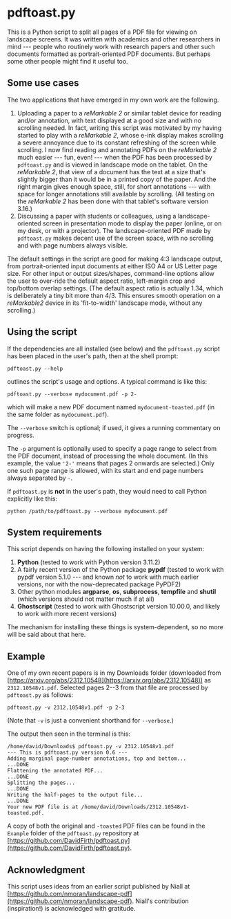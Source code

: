 # pdftoast.py

This is a Python script to split all pages of a PDF file for viewing on landscape screens.  It was written with academics and other researchers in mind --- people who routinely work with research papers and other such documents formatted as portrait-oriented PDF documents.  But perhaps some other people might find it useful too.

## Some use cases

The two applications that have emerged in my own work are the following.


1.  Uploading a paper to a _reMarkable 2_ or similar tablet device for reading and/or annotation, with text displayed at a good size and with no scrolling needed.  In fact, writing this script was motivated by my having started to play with a _reMarkable 2_, whose e-ink display makes scrolling a severe annoyance due to its constant refreshing of the screen while scrolling.  I now find reading and annotating PDFs on the _reMarkable 2_ much easier --- fun, even! --- when the PDF has been processed by `pdftoast.py` and is viewed in landscape mode on the tablet.  On the _reMarkable 2_, that view of a document has the text at a size that's slightly bigger than it would be in a printed copy of the paper.  And the right margin gives enough space, still, for short annotations --- with space for longer annotations still available by scrolling.  (All testing on the _reMarkable 2_ has been done with that tablet's software version 3.16.)
2.  Discussing a paper with students or colleagues, using a landscape-oriented screen in presentation mode to display the paper (online, or on my desk, or with a projector).  The landscape-oriented PDF made by `pdftoast.py` makes decent use of the screen space, with no scrolling and with page numbers always visible.

The default settings in the script are good for making 4:3 landscape output, from portrait-oriented input documents at either ISO A4 or US Letter page size.  For other input or output sizes/shapes, command-line options allow the user to over-ride the default aspect ratio, left-margin crop and top/bottom overlap settings. (The default aspect ratio is actually 1.34, which is deliberately a tiny bit more than 4/3.  This ensures smooth operation on a _reMarkable2_ device in its 'fit-to-width' landscape mode, without any scrolling.)

## Using the script

If the dependencies are all installed (see below) and the `pdftoast.py` script has been placed in the user's path, then at the shell prompt:
```
pdftoast.py --help
```
outlines the script's usage and options.  A typical command is like this:
```
pdftoast.py --verbose mydocument.pdf -p 2-
```
which will make a new PDF document named `mydocument-toasted.pdf` (in the same folder as `mydocument.pdf`).  

The `--verbose` switch is optional; if used, it gives a running commentary on progress. 

The `-p` argument is optionally used to specify a page range to select from the PDF document, instead of processing the whole document.  (In this example, the value `'2-'` means that pages 2 onwards are selected.)  Only one such page range is allowed, with its start and end page numbers always separated by `-`.

If `pdftoast.py` is **not** in the user's path, they would need to call Python explicitly like this:
```
python /path/to/pdftoast.py --verbose mydocument.pdf
```

## System requirements

This script depends on having the following installed on your system:

1. **Python** (tested to work with Python version 3.11.2) 
2. A fairly recent version of the Python package **pypdf** (tested to work with pypdf version 5.1.0 --- and known _not_ to work with much earlier versions, nor with the now-deprecated package PyPDF2)
3. Other python modules **argparse**, **os**, **subprocess**, **tempfile** and **shutil** (which versions should not matter much if at all)
4. **Ghostscript** (tested to work with Ghostscript version 10.00.0, and likely to work with more recent versions)

The mechanism for installing these things is system-dependent, so no more will be said about that here.

## Example

One of my own recent papers is in my Downloads folder (downloaded from [https://arxiv.org/abs/2312.10548](https://arxiv.org/abs/2312.10548)) 
as `2312.10548v1.pdf`.  Selected pages 2--3 from that file are processed by `pdftoast.py` as follows:
```
pdftoast.py -v 2312.10548v1.pdf -p 2-3
```
(Note that `-v` is just a convenient shorthand for `--verbose`.)

The output then seen in the terminal is this:
```
/home/david/Downloads$ pdftoast.py -v 2312.10548v1.pdf
--- This is pdftoast.py version 0.6 ---
Adding marginal page-number annotations, top and bottom...
...DONE
Flattening the annotated PDF...
...DONE
Splitting the pages...
...DONE
Writing the half-pages to the output file...
...DONE
Your new PDF file is at /home/david/Downloads/2312.10548v1-toasted.pdf.
```
A copy of both the original and `-toasted` PDF files can be found in the `Example` folder of the `pdftoast.py` repository at [https://github.com/DavidFirth/pdftoast.py](https://github.com/DavidFirth/pdftoast.py).

## Acknowledgment

This script uses ideas from an earlier script published by Niall at
[https://github.com/nmoran/landscape-pdf](https://github.com/nmoran/landscape-pdf).  Niall's contribution (inspiration!) is acknowledged with gratitude.
